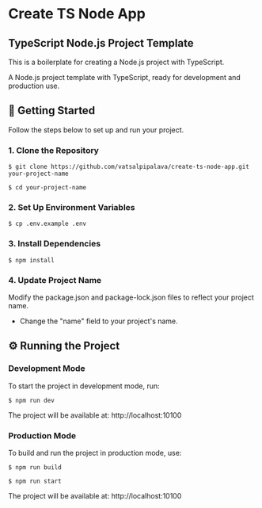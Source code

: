 # Create TS Node App

## TypeScript Node.js Project Template

This is a boilerplate for creating a Node.js project with TypeScript.

A Node.js project template with TypeScript, ready for development and production use.

## 🚀 Getting Started

Follow the steps below to set up and run your project.

### 1️. Clone the Repository

```
$ git clone https://github.com/vatsalpipalava/create-ts-node-app.git your-project-name
```

```
$ cd your-project-name
```

### 2. Set Up Environment Variables

```
$ cp .env.example .env
```

### 3. Install Dependencies

```
$ npm install
```

### 4. Update Project Name

Modify the package.json and package-lock.json files to reflect your project name.

- Change the "name" field to your project's name.

## ⚙️ Running the Project

### Development Mode

To start the project in development mode, run:

```
$ npm run dev
```

The project will be available at: http://localhost:10100

### Production Mode

To build and run the project in production mode, use:

```
$ npm run build
```

```
$ npm run start
```

The project will be available at: http://localhost:10100
